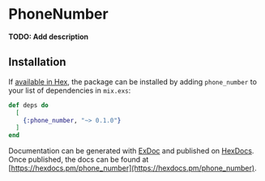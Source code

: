 # PhoneNumber

**TODO: Add description**

## Installation

If [available in Hex](https://hex.pm/docs/publish), the package can be installed
by adding `phone_number` to your list of dependencies in `mix.exs`:

```elixir
def deps do
  [
    {:phone_number, "~> 0.1.0"}
  ]
end
```

Documentation can be generated with [ExDoc](https://github.com/elixir-lang/ex_doc)
and published on [HexDocs](https://hexdocs.pm). Once published, the docs can
be found at [https://hexdocs.pm/phone_number](https://hexdocs.pm/phone_number).

